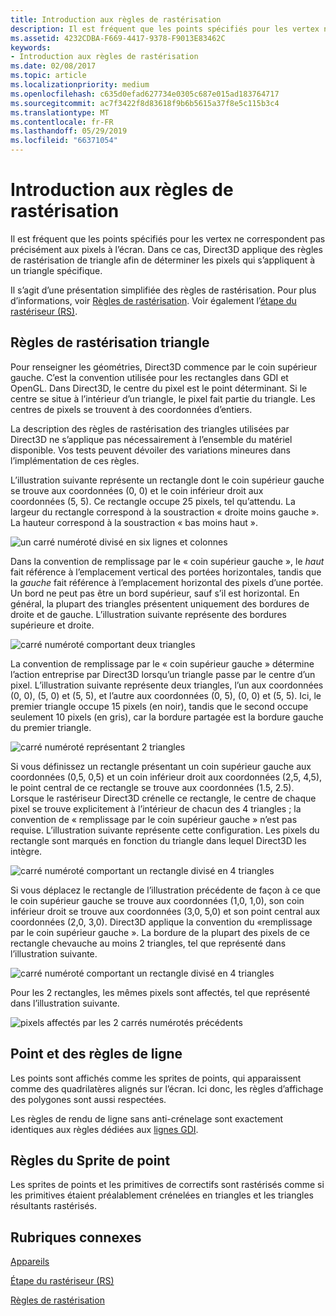 ```yaml
---
title: Introduction aux règles de rastérisation
description: Il est fréquent que les points spécifiés pour les vertex ne correspondent pas précisément aux pixels à l’écran. Dans ce cas, Direct3D applique des règles de rastérisation de triangle afin de déterminer les pixels qui s’appliquent à un triangle spécifique.
ms.assetid: 4232CDBA-F669-4417-9378-F9013E83462C
keywords:
- Introduction aux règles de rastérisation
ms.date: 02/08/2017
ms.topic: article
ms.localizationpriority: medium
ms.openlocfilehash: c635d0efad627734e0305c687e015ad183764717
ms.sourcegitcommit: ac7f3422f8d83618f9b6b5615a37f8e5c115b3c4
ms.translationtype: MT
ms.contentlocale: fr-FR
ms.lasthandoff: 05/29/2019
ms.locfileid: "66371054"
---
```

# <a name="introduction-to-rasterization-rules"></a>Introduction aux règles de rastérisation


Il est fréquent que les points spécifiés pour les vertex ne correspondent pas précisément aux pixels à l’écran. Dans ce cas, Direct3D applique des règles de rastérisation de triangle afin de déterminer les pixels qui s’appliquent à un triangle spécifique.

Il s’agit d’une présentation simplifiée des règles de rastérisation. Pour plus d’informations, voir [Règles de rastérisation](rasterization-rules.md). Voir également l’[étape du rastériseur (RS)](rasterizer-stage--rs-.md).

## <a name="span-idtrianglerasterizationrulesspanspan-idtrianglerasterizationrulesspanspan-idtrianglerasterizationrulesspantriangle-rasterization-rules"></a><span id="Triangle_Rasterization_Rules"></span><span id="triangle_rasterization_rules"></span><span id="TRIANGLE_RASTERIZATION_RULES"></span>Règles de rastérisation triangle


Pour renseigner les géométries, Direct3D commence par le coin supérieur gauche. C’est la convention utilisée pour les rectangles dans GDI et OpenGL. Dans Direct3D, le centre du pixel est le point déterminant. Si le centre se situe à l’intérieur d’un triangle, le pixel fait partie du triangle. Les centres de pixels se trouvent à des coordonnées d’entiers.

La description des règles de rastérisation des triangles utilisées par Direct3D ne s’applique pas nécessairement à l’ensemble du matériel disponible. Vos tests peuvent dévoiler des variations mineures dans l’implémentation de ces règles.

L’illustration suivante représente un rectangle dont le coin supérieur gauche se trouve aux coordonnées (0, 0) et le coin inférieur droit aux coordonnées (5, 5). Ce rectangle occupe 25 pixels, tel qu’attendu. La largeur du rectangle correspond à la soustraction « droite moins gauche ». La hauteur correspond à la soustraction « bas moins haut ».

![un carré numéroté divisé en six lignes et colonnes](images/pixmap.png)

Dans la convention de remplissage par le « coin supérieur gauche », le *haut* fait référence à l’emplacement vertical des portées horizontales, tandis que la *gauche* fait référence à l’emplacement horizontal des pixels d’une portée. Un bord ne peut pas être un bord supérieur, sauf s’il est horizontal. En général, la plupart des triangles présentent uniquement des bordures de droite et de gauche. L’illustration suivante représente des bordures supérieure et droite.

![carré numéroté comportant deux triangles](images/triedge.png)

La convention de remplissage par le « coin supérieur gauche » détermine l’action entreprise par Direct3D lorsqu’un triangle passe par le centre d’un pixel. L’illustration suivante représente deux triangles, l’un aux coordonnées (0, 0), (5, 0) et (5, 5), et l’autre aux coordonnées (0, 5), (0, 0) et (5, 5). Ici, le premier triangle occupe 15 pixels (en noir), tandis que le second occupe seulement 10 pixels (en gris), car la bordure partagée est la bordure gauche du premier triangle.

![carré numéroté représentant 2 triangles](images/twotris.png)

Si vous définissez un rectangle présentant un coin supérieur gauche aux coordonnées (0,5, 0,5) et un coin inférieur droit aux coordonnées (2,5, 4,5), le point central de ce rectangle se trouve aux coordonnées (1.5, 2.5). Lorsque le rastériseur Direct3D crénelle ce rectangle, le centre de chaque pixel se trouve explicitement à l’intérieur de chacun des 4 triangles ; la convention de « remplissage par le coin supérieur gauche » n’est pas requise. L’illustration suivante représente cette configuration. Les pixels du rectangle sont marqués en fonction du triangle dans lequel Direct3D les intègre.

![carré numéroté comportant un rectangle divisé en 4 triangles](images/noambig.png)

Si vous déplacez le rectangle de l’illustration précédente de façon à ce que le coin supérieur gauche se trouve aux coordonnées (1,0, 1,0), son coin inférieur droit se trouve aux coordonnées (3,0, 5,0) et son point central aux coordonnées (2,0, 3,0). Direct3D applique la convention du «remplissage par le coin supérieur gauche ». La bordure de la plupart des pixels de ce rectangle chevauche au moins 2 triangles, tel que représenté dans l’illustration suivante.

![carré numéroté comportant un rectangle divisé en 4 triangles](images/fillrule.png)

Pour les 2 rectangles, les mêmes pixels sont affectés, tel que représenté dans l’illustration suivante.

![pixels affectés par les 2 carrés numérotés précédents](images/samepix.png)

## <a name="span-idpointandlinerulesspanspan-idpointandlinerulesspanspan-idpointandlinerulesspanpoint-and-line-rules"></a><span id="Point_and_Line_Rules"></span><span id="point_and_line_rules"></span><span id="POINT_AND_LINE_RULES"></span>Point et des règles de ligne


Les points sont affichés comme les sprites de points, qui apparaissent comme des quadrilatères alignés sur l’écran. Ici donc, les règles d’affichage des polygones sont aussi respectées.

Les règles de rendu de ligne sans anti-crénelage sont exactement identiques aux règles dédiées aux [lignes GDI](https://docs.microsoft.com/windows/desktop/gdi/lines).

## <a name="span-idpointspriterulesspanspan-idpointspriterulesspanspan-idpointspriterulesspanpoint-sprite-rules"></a><span id="Point_Sprite_Rules"></span><span id="point_sprite_rules"></span><span id="POINT_SPRITE_RULES"></span>Règles du Sprite de point


Les sprites de points et les primitives de correctifs sont rastérisés comme si les primitives étaient préalablement crénelées en triangles et les triangles résultants rastérisés.

## <a name="span-idrelated-topicsspanrelated-topics"></a><span id="related-topics"></span>Rubriques connexes


[Appareils](devices.md)

[Étape du rastériseur (RS)](rasterizer-stage--rs-.md)

[Règles de rastérisation](rasterization-rules.md)

 

 




